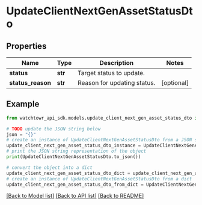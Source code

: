 # UpdateClientNextGenAssetStatusDto


## Properties

Name | Type | Description | Notes
------------ | ------------- | ------------- | -------------
**status** | **str** | Target status to update. | 
**status_reason** | **str** | Reason for updating status. | [optional] 

## Example

```python
from watchtowr_api_sdk.models.update_client_next_gen_asset_status_dto import UpdateClientNextGenAssetStatusDto

# TODO update the JSON string below
json = "{}"
# create an instance of UpdateClientNextGenAssetStatusDto from a JSON string
update_client_next_gen_asset_status_dto_instance = UpdateClientNextGenAssetStatusDto.from_json(json)
# print the JSON string representation of the object
print(UpdateClientNextGenAssetStatusDto.to_json())

# convert the object into a dict
update_client_next_gen_asset_status_dto_dict = update_client_next_gen_asset_status_dto_instance.to_dict()
# create an instance of UpdateClientNextGenAssetStatusDto from a dict
update_client_next_gen_asset_status_dto_from_dict = UpdateClientNextGenAssetStatusDto.from_dict(update_client_next_gen_asset_status_dto_dict)
```
[[Back to Model list]](../README.md#documentation-for-models) [[Back to API list]](../README.md#documentation-for-api-endpoints) [[Back to README]](../README.md)



